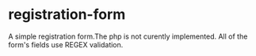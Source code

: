 # registration-form
A simple registration form.The php is not curently implemented.
 All of the form's fields use REGEX validation.
